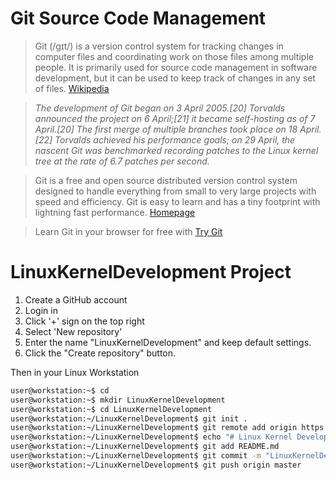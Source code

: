 # Git Source Code Management

> Git (/ɡɪt/) is a version control system for tracking changes in computer files and coordinating work on those files among multiple people. It is primarily used for source code management in software development, but it can be used to keep track of changes in any set of files. [Wikipedia](https://en.wikipedia.org/wiki/Git)

> _The development of Git began on 3 April 2005.[20] Torvalds announced the project on 6 April;[21] it became self-hosting as of 7 April.[20] The first merge of multiple branches took place on 18 April.[22] Torvalds achieved his performance goals; on 29 April, the nascent Git was benchmarked recording patches to the Linux kernel tree at the rate of 6.7 patches per second._

> Git is a free and open source distributed version control system designed to handle everything from small to very large projects with speed and efficiency. Git is easy to learn and has a tiny footprint with lightning fast performance. [Homepage](https://git-scm.com/)

> Learn Git in your browser for free with [Try Git](https://try.github.io/)

# LinuxKernelDevelopment Project

1. Create a GitHub account
2. Login in
3. Click '+' sign on the top right
4. Select 'New repository'
5. Enter the name "LinuxKernelDevelopment" and keep default settings.
6. Click the "Create repository" button.

Then in your Linux Workstation

```sh
user@workstation:~$ cd
user@workstation:~$ mkdir LinuxKernelDevelopment
user@workstation:~$ cd LinuxKernelDevelopment
user@workstation:~/LinuxKernelDevelopment$ git init .
user@workstation:~/LinuxKernelDevelopment$ git remote add origin https://github.com/xe1gyq/LinuxKernelDevelopment
user@workstation:~/LinuxKernelDevelopment$ echo "# Linux Kernel Development" > README.md
user@workstation:~/LinuxKernelDevelopment$ git add README.md
user@workstation:~/LinuxKernelDevelopment$ git commit -m "LinuxKernelDevelopment"
user@workstation:~/LinuxKernelDevelopment$ git push origin master
```
